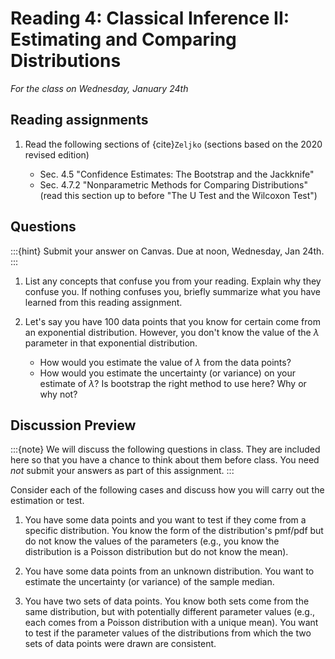 # Reading 4: Classical Inference II: Estimating and Comparing Distributions

*For the class on Wednesday, January 24th*

## Reading assignments

1. Read the following sections of {cite}`Zeljko` (sections based on the 2020 revised edition)

   - Sec. 4.5 "Confidence Estimates: The Bootstrap and the Jackknife"
   - Sec. 4.7.2 "Nonparametric Methods for Comparing Distributions" (read this section up to before "The U Test and the Wilcoxon Test")

## Questions

:::{hint}
Submit your answer on Canvas. Due at noon, Wednesday, Jan 24th.
:::

1. List any concepts that confuse you from your reading. Explain why they confuse you.
   If nothing confuses you, briefly summarize what you have learned from this reading assignment.

2. Let's say you have 100 data points that you know for certain come from an exponential distribution.
   However, you don't know the value of the $\lambda$ parameter in that exponential distribution.
   - How would you estimate the value of $\lambda$ from the data points?
   - How would you estimate the uncertainty (or variance) on your estimate of $\lambda$?
     Is bootstrap the right method to use here? Why or why not?


## Discussion Preview

:::{note}
We will discuss the following questions in class. They are included here so that you have a chance to think about them before class.
You need _not_ submit your answers as part of this assignment.
:::

Consider each of the following cases and discuss how you will carry out the estimation or test.

1. You have some data points and you want to test if they come from a specific distribution.
   You know the form of the distribution's pmf/pdf but do not know the values of the parameters
   (e.g., you know the distribution is a Poisson distribution but do not know the mean).

2. You have some data points from an unknown distribution.
   You want to estimate the uncertainty (or variance) of the sample median.

3. You have two sets of data points. You know both sets come from the same distribution,
   but with potentially different parameter values
   (e.g., each comes from a Poisson distribution with a unique mean).
   You want to test if the parameter values of the distributions from which the two sets of data points were drawn are consistent.
